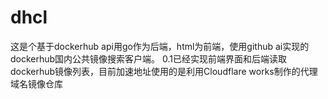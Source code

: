 # dhcl
这是个基于dockerhub api用go作为后端，html为前端，使用github ai实现的dockerhub国内公共镜像搜索客户端。
0.1已经实现前端界面和后端读取dockerhub镜像列表，目前加速地址使用的是利用Cloudflare works制作的代理域名镜像仓库